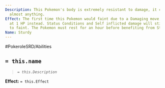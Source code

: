 ```yaml
---
Description: This Pokemon's body is extremely resistant to damage, it can withstand
  almost anything.
Effect: The first time this Pokemon would faint due to a Damaging move, it will remain
  at 1 HP instead. Status Conditions and Self inflicted damage will still cause it
  to faint. The Pokemon must rest for an hour before benefiting from Sturdy again.
Name: Sturdy
---
```


#PokeroleSRD/Abilities

## `= this.name`

> *`= this.Description`*

**Effect:** `= this.Effect`